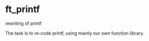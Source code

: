 # ft_printf
rewriting of printf

The task is to re-code printf, using mainly our own function library.
